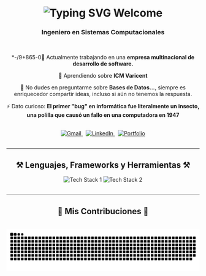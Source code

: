 <h1 align="center">
    <img src="https://readme-typing-svg.herokuapp.com/?font=Righteous&size=35&center=true&vCenter=true&width=500&height=70&duration=3500&lines=¡Bienvenidos!+👋;+Soy+Jesús+Luna!;" alt="Typing SVG Welcome" />
</h1>

<h3 align="center">Ingeniero en Sistemas Computacionales</h3>

<br/>

<div align="center">
 
 *-/9+865-0🔭 Actualmente trabajando en una **empresa multinacional de desarrollo de software.**
 
🌱 Aprendiendo sobre **ICM Varicent**

💬 No dudes en preguntarme sobre **Bases de Datos...**, siempre es enriquecedor compartir ideas, incluso si aún no tenemos la respuesta.

⚡ Dato curioso: **El primer "bug" en informática fue literalmente un insecto, una polilla que causó un fallo en una computadora en 1947**

</div>

<br/>

<div align="center"> 
  <a href="mailto:marevalojesus@gmail.com" title="Envíame un correo">
    <img src="https://img.shields.io/badge/Gmail-333333?style=for-the-badge&logo=gmail&logoColor=red" alt="Gmail"/>
  </a>
  &nbsp;
  <a href="https://www.linkedin.com/in/jesus-luna-a-1602072a6/" target="_blank" title="Visita mi LinkedIn">
    <img src="https://img.shields.io/badge/LinkedIn-0077B5?style=for-the-badge&logo=linkedin&logoColor=white" alt="LinkedIn"/>
  </a>
  &nbsp;
  <a href="https://jesus-lunaare.github.io/" target="_blank" title="Visita mi Portafolio">
    <img src="https://img.shields.io/badge/Portfolio-FF5722?style=for-the-badge&logo=githubpages&logoColor=white" alt="Portfolio"/>
  </a>
</div>

<br/>
<hr/>

<h2 align="center">⚒️ Lenguajes, Frameworks y Herramientas ⚒️</h2>

<div align="center">
    <img src="https://skillicons.dev/icons?i=html,css,github,laravel,arduino,postman" alt="Tech Stack 1" />
    <img src="https://skillicons.dev/icons?i=python,mongodb,mysql,dotnet,androidstudio,cs" alt="Tech Stack 2" />
</div>

<br/>
<hr/>

<div align="center">
  <h2>🐍 Mis Contribuciones 🐍</h2>
  <br/>
  <img alt="snake eating my contributions" src="https://raw.githubusercontent.com/salesp07/salesp07/output/github-contribution-grid-snake.svg" />
</div>
